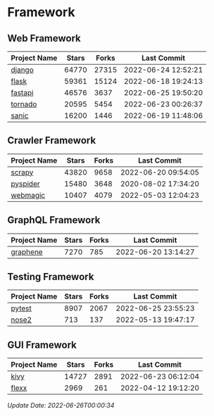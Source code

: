 # Framework

## Web Framework
| Project Name | Stars | Forks | Last Commit |
| ------------ | ----- | ----- | ----------- |
| [django](https://github.com/django/django) | 64770 | 27315 | 2022-06-24 12:52:21 |
| [flask](https://github.com/pallets/flask) | 59361 | 15124 | 2022-06-18 19:24:13 |
| [fastapi](https://github.com/tiangolo/fastapi) | 46576 | 3637 | 2022-06-25 19:50:20 |
| [tornado](https://github.com/tornadoweb/tornado) | 20595 | 5454 | 2022-06-23 00:26:37 |
| [sanic](https://github.com/sanic-org/sanic) | 16200 | 1446 | 2022-06-19 11:48:06 |

## Crawler Framework
| Project Name | Stars | Forks | Last Commit |
| ------------ | ----- | ----- | ----------- |
| [scrapy](https://github.com/scrapy/scrapy) | 43820 | 9658 | 2022-06-20 09:54:05 |
| [pyspider](https://github.com/binux/pyspider) | 15480 | 3648 | 2020-08-02 17:34:20 |
| [webmagic](https://github.com/code4craft/webmagic) | 10407 | 4079 | 2022-05-03 12:04:23 |

## GraphQL Framework
| Project Name | Stars | Forks | Last Commit |
| ------------ | ----- | ----- | ----------- |
| [graphene](https://github.com/graphql-python/graphene) | 7270 | 785 | 2022-06-20 13:14:27 |

## Testing Framework
| Project Name | Stars | Forks | Last Commit |
| ------------ | ----- | ----- | ----------- |
| [pytest](https://github.com/pytest-dev/pytest) | 8907 | 2067 | 2022-06-25 23:55:23 |
| [nose2](https://github.com/nose-devs/nose2) | 713 | 137 | 2022-05-13 19:47:17 |

## GUI Framework
| Project Name | Stars | Forks | Last Commit |
| ------------ | ----- | ----- | ----------- |
| [kivy](https://github.com/kivy/kivy) | 14727 | 2891 | 2022-06-23 06:12:04 |
| [flexx](https://github.com/flexxui/flexx) | 2969 | 261 | 2022-04-12 19:12:20 |

*Update Date: 2022-06-26T00:00:34*